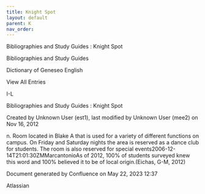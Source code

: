 ```yaml
---
title: Knight Spot
layout: default
parent: K
nav_order:
---
```


Bibliographies and Study Guides : Knight Spot

Bibliographies and Study Guides

Dictionary of Geneseo English

View All Entries

I-L

Bibliographies and Study Guides : Knight Spot

Created by  Unknown User (est1), last modified by  Unknown User (mee2) on Nov 16, 2012

n. Room located in Blake A that is used for a variety of different functions on campus. On Friday and Saturday nights the area is reserved as a dance club for students. The room is also reserved for special events2006-12-14T21:01:30ZMMarcantonioAs of 2012, 100% of students surveyed knew this word and 100% believed it to be of local origin.(Eichas, G-M, 2012)  

Document generated by Confluence on May 22, 2023 12:37

Atlassian
